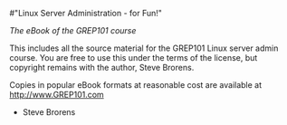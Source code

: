 
#"Linux Server Administration - for Fun!"

*The eBook of the GREP101 course*

This includes all the source material for the GREP101 Linux server admin course. You are free to use this under the terms of the license, but copyright remains with the author, Steve Brorens.

Copies in popular eBook formats at reasonable cost are available at http://www.GREP101.com

 - Steve Brorens

